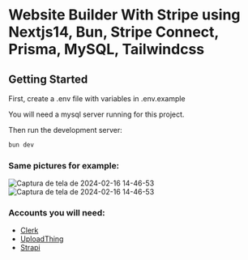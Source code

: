 # Website Builder With Stripe using Nextjs14, Bun, Stripe Connect, Prisma, MySQL, Tailwindcss

## Getting Started

First, create a .env file with variables in .env.example

You will need a mysql server running for this project.

Then run the development server:

```bash
bun dev
```

### Same pictures for example:
![Captura de tela de 2024-02-16 14-46-53](https://github.com/rafa-carmo/website-builder/assets/12972960/b5dc7d95-f937-44ff-b04c-26052476d0c7)
![Captura de tela de 2024-02-16 14-46-53](https://github.com/rafa-carmo/website-builder/assets/12972960/1349d354-5f84-46c9-b421-8dea22f16ec1)



### Accounts you will need:

- [Clerk](https://clerk.com/)
- [UploadThing](https://uploadthing.com/)
- [Strapi](https://strapi.io/)


